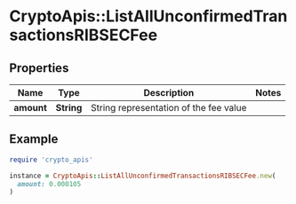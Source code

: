 # CryptoApis::ListAllUnconfirmedTransactionsRIBSECFee

## Properties

| Name | Type | Description | Notes |
| ---- | ---- | ----------- | ----- |
| **amount** | **String** | String representation of the fee value |  |

## Example

```ruby
require 'crypto_apis'

instance = CryptoApis::ListAllUnconfirmedTransactionsRIBSECFee.new(
  amount: 0.000105
)
```

